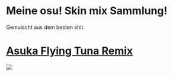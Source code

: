 # Meine osu! Skin mix Sammlung!
Gemuischt aus dem besten shit.


# [Asuka Flying Tuna Remix](https://doc-0k-0g-docs.googleusercontent.com/docs/securesc/c8veinghqjte18a9b5onvgvtnd23kgec/3poe8q42uhhb9dl9ncoukp03g74ml0f5/1582160400000/05861055017923551186/05861055017923551186/1BWNAcH8pgnyasCgCmpG7B2enwoBdQxW2?e=download&authuser=1&nonce=3qeg2vvktiep8&user=05861055017923551186&hash=r2t8hn40f5mrncdqlpd8d7khbnuep4n5)
![](https://i.imgur.com/oXZ5Sm3.png)
